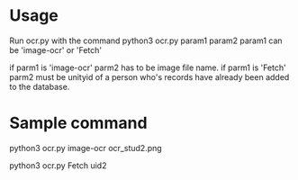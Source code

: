 # Usage

Run ocr.py with the command python3 ocr.py param1 param2
param1 can be 'image-ocr' or 'Fetch'

if parm1 is 'image-ocr' parm2 has to be image file name. 
if parm1 is 'Fetch' parm2 must be unityid of a person who's records have already been added to the database.

# Sample command

python3 ocr.py image-ocr ocr_stud2.png

python3 ocr.py Fetch uid2

